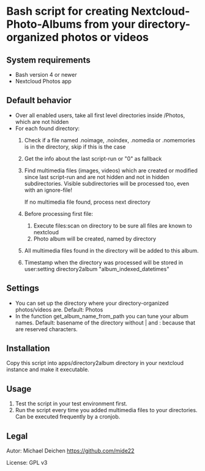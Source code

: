 # Bash script for creating Nextcloud-Photo-Albums from your directory-organized photos or videos

## System requirements
* Bash version 4 or newer
* Nextcloud Photos app

## Default behavior
* Over all enabled users, take all first level directories inside /Photos, which are not hidden
* For each found directory:
  1. Check if a file named .noimage, .noindex, .nomedia or .nomemories is in the directory, skip if this is the case
  1. Get the info about the last script-run or "0" as fallback
  1. Find multimedia files (images, videos) which are created or modified since last script-run and are not hidden and not in hidden subdirectories.
     Visible subdirectories will be processed too, even with an ignore-file! 
  
     If no multimedia file found, process next directory
  1. Before processing first file:
     1. Execute files:scan on directory to be sure all files are known to nextcloud
     1. Photo album will be created, named by directory
  1. All multimedia files found in the directory will be added to this album.
  1. Timestamp when the directory was processed will be stored in user:setting directory2album "album_indexed_datetimes"

## Settings
* You can set up the directory where your directory-organized photos/videos are. Default: Photos
* In the function get_album_name_from_path you can tune your album names. Default: basename of the directory without | and : because that are reserved characters. 

## Installation
Copy this script into apps/directory2album directory in your nextcloud instance and make it executable.

## Usage
1. Test the script in your test environment first.
1. Run the script every time you added multimedia files to your directories. Can be executed frequently by a cronjob.

## Legal
Autor: Michael Deichen <https://github.com/mide22>

License: GPL v3
